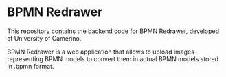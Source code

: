 # BPMN Redrawer

This repository contains the backend code for BPMN Redrawer, developed at University of Camerino.

BPMN Redrawer is a web application that allows to upload images representing BPMN models to convert them in actual BPMN models stored in .bpmn format.
